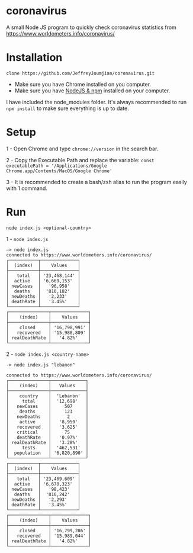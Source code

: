 # coronavirus

A small Node JS program to quickly check coronavirus statistics from https://www.worldometers.info/coronavirus/

# Installation

`clone https://github.com/JeffreyJoumjian/coronavirus.git`

- Make sure you have Chrome installed on you computer. </span>
- Make sure you have [NodeJS & npm](https://nodejs.org/en/) installed on your computer. </span>

I have included the node_modules folder. It's always recommended to run `npm install` to make sure everything is up to date.

# Setup

1 - Open Chrome and type `chrome://version` in the search bar.

2 - Copy the Executable Path and replace the variable:
`const executablePath = '/Applications/Google Chrome.app/Contents/MacOS/Google Chrome'`

3 - It is recommended to create a bash/zsh alias to run the program easily with 1 command.

# Run

`node index.js <optional-country>`

1 - `node index.js`

```
–> node index.js
connected to https://www.worldometers.info/coronavirus/
┌───────────┬──────────────┐
│  (index)  │    Values    │
├───────────┼──────────────┤
│   total   │ '23,468,144' │
│  active   │ '6,669,153'  │
│ newCases  │   '96,958'   │
│  deaths   │  '810,182'   │
│ newDeaths │   '2,233'    │
│ deathRate │   '3.45%'    │
└───────────┴──────────────┘
┌───────────────┬──────────────┐
│    (index)    │    Values    │
├───────────────┼──────────────┤
│    closed     │ '16,798,991' │
│   recovered   │ '15,988,809' │
│ realDeathRate │   '4.82%'    │
└───────────────┴──────────────┘
```

2 - `node index.js <country-name>`

```
-> node index.js "lebanon"

connected to https://www.worldometers.info/coronavirus/
┌───────────────┬─────────────┐
│    (index)    │   Values    │
├───────────────┼─────────────┤
│    country    │  'Lebanon'  │
│     total     │  '12,698'   │
│   newCases    │     507     │
│    deaths     │     123     │
│   newDeaths   │      2      │
│    active     │   '8,950'   │
│   recovered   │   '3,625'   │
│   critical    │     75      │
│   deathRate   │   '0.97%'   │
│ realDeathRate │   '3.28%'   │
│     tests     │  '462,531'  │
│  population   │ '6,820,890' │
└───────────────┴─────────────┘
┌───────────┬──────────────┐
│  (index)  │    Values    │
├───────────┼──────────────┤
│   total   │ '23,469,609' │
│  active   │ '6,670,323'  │
│ newCases  │   '98,423'   │
│  deaths   │  '810,242'   │
│ newDeaths │   '2,293'    │
│ deathRate │   '3.45%'    │
└───────────┴──────────────┘
┌───────────────┬──────────────┐
│    (index)    │    Values    │
├───────────────┼──────────────┤
│    closed     │ '16,799,286' │
│   recovered   │ '15,989,044' │
│ realDeathRate │   '4.82%'    │
└───────────────┴──────────────┘
```
